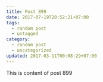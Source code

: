 ```yaml
---
title: Post 899
date: 2017-07-19T20:52:21+07:00
tags:
  - random post
  - untagged
category:
  - random post
  - uncategorized
updated: 2017-03-11T00:08:29+07:00
---
```

This is content of post 899